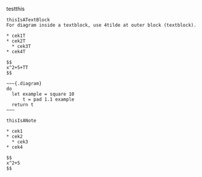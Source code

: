 testthis

~~~~{.textblock w=340pt pos=(10pt,50pt)}
thisIsATextBlock
For diagram inside a textblock, use 4tilde at outer block (textblock).

* cek1T
* cek2T
  * cek3T
* cek4T

$$
x^2+5+TT
$$

~~~{.diagram}
do
  let example = square 10
      t = pad 1.1 example
  return t
~~~

~~~~

~~~note
thisIsANote

* cek1
* cek2
  * cek3
* cek4

$$
x^2+5
$$
~~~

